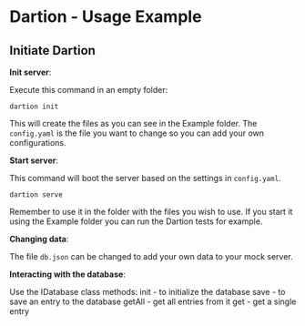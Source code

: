 # Dartion - Usage Example

## Initiate Dartion

**Init server**:

Execute this command in an empty folder:

```
dartion init
```

This will create the files as you can see in the Example folder.
The `config.yaml` is the file you want to change so you can add your own configurations. 

**Start server**:

This command will boot the server based on the settings in `config.yaml`.

```
dartion serve
```

Remember to use it in the folder with the files you wish to use. 
If you start it using the Example folder you can run the Dartion tests for example. 

**Changing data**:

The file `db.json` can be changed to add your own data to your mock server.

**Interacting with the database**:

Use the IDatabase class methods:
init - to initialize the database
save - to save an entry to the database
getAll - get all entries from it
get - get a single entry